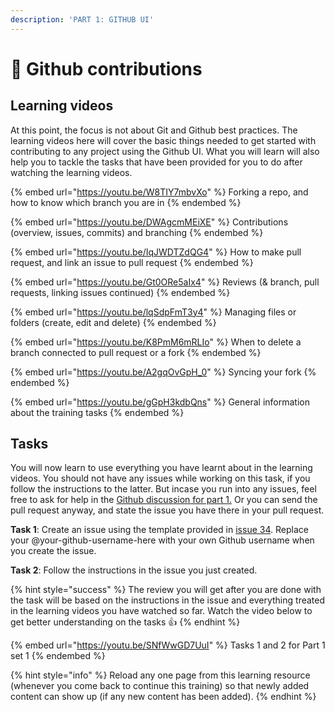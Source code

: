 ```yaml
---
description: 'PART 1: GITHUB UI'
---
```


# 🤝 Github contributions

## Learning videos

At this point, the focus is not about Git and Github best practices. The learning videos here will cover the basic things needed to get started with contributing to any project using the Github UI. What you will learn will also help you to tackle the tasks that have been provided for you to do after watching the learning videos.

{% embed url="https://youtu.be/W8TIY7mbvXo" %}
Forking a repo, and how to know which branch you are in
{% endembed %}

{% embed url="https://youtu.be/DWAgcmMEiXE" %}
Contributions (overview, issues, commits) and branching
{% endembed %}

{% embed url="https://youtu.be/IqJWDTZdQG4" %}
How to make pull request, and link an issue to pull request
{% endembed %}

{% embed url="https://youtu.be/Gt0ORe5aIx4" %}
Reviews (& branch, pull requests, linking issues continued)
{% endembed %}

{% embed url="https://youtu.be/lqSdpFmT3y4" %}
Managing files or folders (create, edit and delete)
{% endembed %}

{% embed url="https://youtu.be/K8PmM6mRLIo" %}
When to delete a branch connected to pull request or a fork
{% endembed %}

{% embed url="https://youtu.be/A2gqOvGpH_0" %}
Syncing your fork
{% endembed %}

{% embed url="https://youtu.be/gGpH3kdbQns" %}
General information about the training tasks
{% endembed %}

## Tasks

You will now learn to use everything you have learnt about in the learning videos. You should not have any issues while working on this task, if you follow the instructions to the latter. But incase you run into any issues, feel free to ask for help in the [Github discussion for part 1.](https://github.com/Ifycode/git-github-training/discussions/79) Or you can send the pull request anyway, and state the issue you have there in your pull request.

**Task 1**: Create an issue using the template provided in [issue 34](https://github.com/Ifycode/git-github-training/issues/34). Replace your @your-github-username-here with your own Github username when you create the issue.

**Task 2**: Follow the instructions in the issue you just created.

{% hint style="success" %}
The review you will get after you are done with the task will be based on the instructions in the issue and everything treated in the learning videos you have watched so far. Watch the video below to get better understanding on the tasks :thumbsup:
{% endhint %}

{% embed url="https://youtu.be/SNfWwGD7UuI" %}
Tasks 1 and 2 for Part 1 set 1
{% endembed %}

{% hint style="info" %}
Reload any one page from this learning resource (whenever you come back to continue this training) so that newly added content can show up (if any new content has been added).
{% endhint %}

